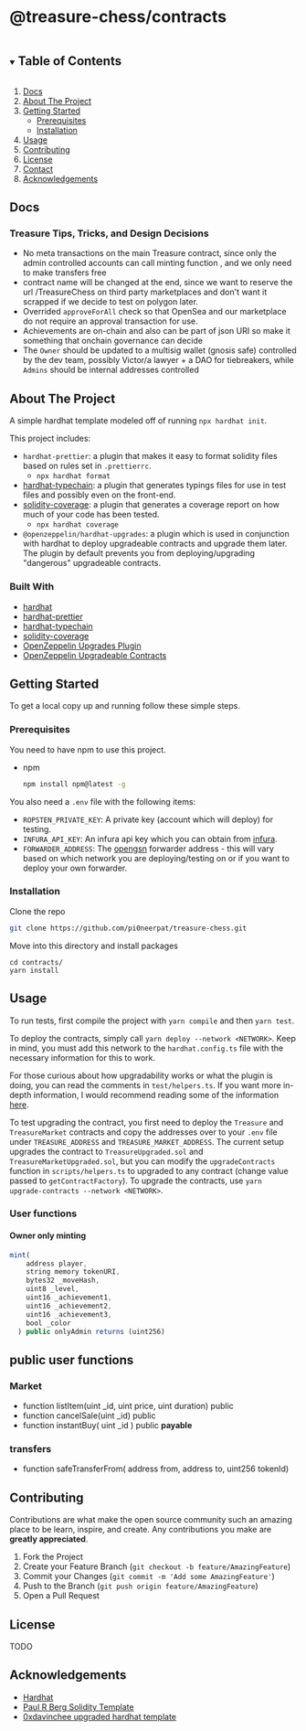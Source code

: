# @treasure-chess/contracts

<details open="open">
  <summary><h2 style="display: inline-block">Table of Contents</h2></summary>
  <ol>
    <li>
      <a href="#docs">Docs</a>
    </li>
    <li>
      <a href="#about-the-project">About The Project</a>
    </li>
    <li>
      <a href="#getting-started">Getting Started</a>
      <ul>
        <li><a href="#prerequisites">Prerequisites</a></li>
        <li><a href="#installation">Installation</a></li>
      </ul>
    </li>
    <li><a href="#usage">Usage</a></li>
    <li><a href="#contributing">Contributing</a></li>
    <li><a href="#license">License</a></li>
    <li><a href="#contact">Contact</a></li>
    <li><a href="#acknowledgements">Acknowledgements</a></li>
  </ol>
</details>

## Docs

### Treasure Tips, Tricks, and Design Decisions

- No meta transactions on the main Treasure contract, since only the admin controlled accounts can call minting function , and we only need to make transfers free
- contract name will be changed at the end, since we want to reserve the url /TreasureChess on third party marketplaces and don't want it scrapped if we decide to test on polygon later.
- Overrided `approveForAll` check so that OpenSea and our marketplace do not require an approval transaction for use.
- Achievements are on-chain and also can be part of json URI so make it something that onchain governance can decide
- The `Owner` should be updated to a multisig wallet (gnosis safe) controlled by the dev team, possibly Victor/a lawyer + a DAO for tiebreakers, while `Admins` should be internal addresses controlled

## About The Project

A simple hardhat template modeled off of running `npx hardhat init`.

This project includes:
- `hardhat-prettier`: a plugin that makes it easy to format solidity files based on rules set in `.prettierrc`.
  - `npx hardhat format`
- [hardhat-typechain](https://hardhat.org/plugins/hardhat-typechain.html): a plugin that generates typings files for use in test files and possibly even on the front-end.
- [solidity-coverage](https://hardhat.org/plugins/solidity-coverage.html): a plugin that generates a coverage report on how much of your code has been tested.
  - `npx hardhat coverage`
- `@openzeppelin/hardhat-upgrades`: a plugin which is used in conjunction with hardhat to deploy upgradeable contracts and upgrade them later. The plugin by default prevents you from deploying/upgrading "dangerous" upgradeable contracts.

### Built With

* [hardhat](https://hardhat.org)
* [hardhat-prettier](https://www.npmjs.com/package/hardhat-prettier)
* [hardhat-typechain](https://hardhat.org/plugins/hardhat-typechain.html)
* [solidity-coverage](https://hardhat.org/plugins/solidity-coverage.html)
* [OpenZeppelin Upgrades Plugin](https://docs.openzeppelin.com/upgrades-plugins/1.x/)
* [OpenZeppelin Upgradeable Contracts](https://www.npmjs.com/package/@openzeppelin/contracts-upgradeable)



<!-- GETTING STARTED -->
## Getting Started

To get a local copy up and running follow these simple steps.

### Prerequisites

You need to have npm to use this project.
* npm
  ```sh
  npm install npm@latest -g
  ```

You also need a `.env` file with the following items:
- `ROPSTEN_PRIVATE_KEY`: A private key (account which will deploy) for testing.
- `INFURA_API_KEY`: An infura api key which you can obtain from [infura](https://infura.io).
- `FORWARDER_ADDRESS`: The [opengsn](https://docs.opengsn.org/contracts/addresses.html) forwarder address - this will vary based on which network you are deploying/testing on or if you want to deploy your own forwarder.

### Installation

Clone the repo

```sh
git clone https://github.com/pi0neerpat/treasure-chess.git
```

Move into this directory and install packages

```
cd contracts/
yarn install
```

## Usage

To run tests, first compile the project with `yarn compile` and then `yarn test`. 

To deploy the contracts, simply call `yarn deploy --network <NETWORK>`. Keep in mind, you must add this network to the `hardhat.config.ts` file with the necessary information for this to work. 

For those curious about how upgradability works or what the plugin is doing, you can read the comments in `test/helpers.ts`. If you want more in-depth information, I would recommend reading some of the information [here](https://docs.openzeppelin.com/openzeppelin/upgrades).

To test upgrading the contract, you first need to deploy the `Treasure` and `TreasureMarket` contracts and copy the addresses over to your `.env` file under `TREASURE_ADDRESS` and `TREASURE_MARKET_ADDRESS`. 
The current setup upgrades the contract to `TreasureUpgraded.sol` and `TreasureMarketUpgraded.sol`, but you can modify the `upgradeContracts` function in `scripts/helpers.ts` to upgraded to any contract (change value passed to `getContractFactory`).
To upgrade the contracts, use `yarn upgrade-contracts --network <NETWORK>`.

### User functions

#### Owner only minting

```js
mint(
    address player,
    string memory tokenURI,
    bytes32 _moveHash,
    uint8 _level,
    uint16 _achievement1,
    uint16 _achievement2,
    uint16 _achievement3,
    bool _color
  ) public onlyAdmin returns (uint256)
```

## public user functions

### Market

- function listItem(uint \_id, uint price, uint duration) public
- function cancelSale(uint \_id) public
- function instantBuy( uint \_id ) public **payable**

### transfers

- function safeTransferFrom( address from, address to, uint256 tokenId)

## Contributing

Contributions are what make the open source community such an amazing place to be learn, inspire, and create. Any contributions you make are **greatly appreciated**.

1. Fork the Project
2. Create your Feature Branch (`git checkout -b feature/AmazingFeature`)
3. Commit your Changes (`git commit -m 'Add some AmazingFeature'`)
4. Push to the Branch (`git push origin feature/AmazingFeature`)
5. Open a Pull Request

## License

TODO

## Acknowledgements

* [Hardhat](https://hardhat.org)
* [Paul R Berg Solidity Template](https://github.com/paulrberg/solidity-template)
* [0xdavinchee upgraded hardhat template](https://github.com/0xdavinchee)





<!-- MARKDOWN LINKS & IMAGES -->
<!-- https://www.markdownguide.org/basic-syntax/#reference-style-links -->
[contributors-shield]: https://img.shields.io/github/contributors/jschiarizzi/treasure.svg?style=for-the-badge
[contributors-url]: https://github.com/jschiarizzi/treasure/graphs/contributors
[forks-shield]: https://img.shields.io/github/forks/jschiarizzi/treasure.svg?style=for-the-badge
[forks-url]: https://github.com/jschiarizzi/treasure/network/members
[stars-shield]: https://img.shields.io/github/stars/jschiarizzi/treasure.svg?style=for-the-badge
[stars-url]: https://github.com/0xdavinchee/hardhat-ts-template/stargazers
[issues-shield]: https://img.shields.io/github/issues/jschiarizzi/treasure.svg?style=for-the-badge
[issues-url]: https://github.com/jschiarizzi/treasure/issues
[license-shield]: https://img.shields.io/github/license/jschiarizzi/treasure.svg?style=for-the-badge
[license-url]: https://github.com/jschiarizzi/treasure/blob/master/LICENSE.txt
[linkedin-shield]: https://img.shields.io/badge/-LinkedIn-black.svg?style=for-the-badge&logo=linkedin&colorB=555
